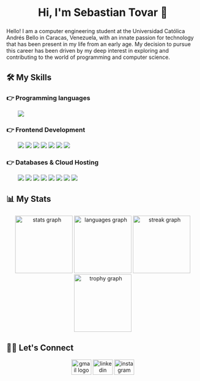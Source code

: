 <h1 align="center">Hi, I'm Sebastian Tovar 👋</h1>

###

Hello! I am a computer engineering student at the Universidad Católica Andrés Bello in Caracas, Venezuela, with an innate passion for technology that has been present in my life from an early age. My decision to pursue this career has been driven by my deep interest in exploring and contributing to the world of programming and computer science.

###

<h2>🛠️ My Skills</H2>

### 👉 Programming languages

<p align="left" style="margin-left: 30px;">
<a>
<img src="https://img.shields.io/badge/JavaScript-323330?style=for-the-badge&logo=javascript&logoColor=F7DF1E">
</a>
</p>

### 👉 Frontend Development

<p align="left" style="margin-left: 30px;"> 
  <a>
    <img src="https://img.shields.io/badge/HTML5-E34F26?style=for-the-badge&logo=html5&logoColor=white">
  </a> 
  <a> 
    <img src="https://img.shields.io/badge/CSS3-1572B6?style=for-the-badge&logo=css3&logoColor=white"/>
  </a>
  <a> 
   <img src="https://img.shields.io/badge/React-20232A?style=for-the-badge&logo=react&logoColor=61DAFB">
  </a>  
  <a> 
   <img src="https://img.shields.io/badge/Vite-B73BFE?style=for-the-badge&logo=vite&logoColor=FFD62E">
  </a>  
  <a> 
   <img src="https://img.shields.io/badge/Redux-593D88?style=for-the-badge&logo=redux&logoColor=white">
  </a>  
  <a> 
   <img src="https://img.shields.io/badge/Tailwind_CSS-38B2AC?style=for-the-badge&logo=tailwind-css&logoColor=white">
  </a> 
  <a> 
   <img src="https://img.shields.io/badge/Bootstrap-563D7C?style=for-the-badge&logo=bootstrap&logoColor=white">
  </a> 
</p>

### 👉 Databases & Cloud Hosting

<p align="left" style="margin-left: 30px;">
    <a><img src="https://img.shields.io/badge/Node%20js-339933?style=for-the-badge&logo=nodedotjs&logoColor=white"></a>
    <a><img src ="https://img.shields.io/badge/Express%20js-000000?style=for-the-badge&logo=express&logoColor=white"/></a>
    <a><img src="https://img.shields.io/badge/Sequelize-52B0E7?style=for-the-badge&logo=Sequelize&logoColor=white"></a>
    <a><img src ="https://img.shields.io/badge/PostgreSQL-316192?style=for-the-badge&logo=postgresql&logoColor=white"></a>
    <a><img src="https://img.shields.io/badge/Vercel-000000?style=for-the-badge&logo=vercel&logoColor=white"></a> 
    <a><img src="https://img.shields.io/badge/Render-46E3B7?style=for-the-badge&logo=render&logoColor=white"></a>  
    <a><img src="https://img.shields.io/badge/Netlify-00C7B7?style=for-the-badge&logo=netlify&logoColor=white"></a>   
    <a><img src="https://img.shields.io/badge/firebase-ffca28?style=for-the-badge&logo=firebase&logoColor=black"></a>  
 </p>

 
<h2>📊 My Stats</H2>

###

<div align="center">
  <img src="https://github-readme-stats.vercel.app/api?username=SebastiT&hide_title=false&hide_rank=false&show_icons=true&include_all_commits=true&count_private=true&disable_animations=false&theme=tokyonight&locale=en&hide_border=false&order=1" height="150" alt="stats graph"  />
  <img src="https://github-readme-stats.vercel.app/api/top-langs?username=SebastiT&locale=en&hide_title=false&layout=compact&card_width=320&langs_count=5&theme=tokyonight&hide_border=false&order=2" height="150" alt="languages graph"  />
  <img src="https://streak-stats.demolab.com?user=SebastiT&locale=en&mode=daily&theme=tokyonight&hide_border=false&border_radius=5&order=3" height="150" alt="streak graph"  />
  <img src="https://github-profile-trophy.vercel.app?username=SebastiT&theme=tokyonight&column=-1&row=1&margin-w=8&margin-h=8&no-bg=false&no-frame=false&order=4" height="150" alt="trophy graph"  />
</div>

###

<h2>🙋‍♀️ Let's Connect</h2>
<p align="center">
	<a href="mailto:sebastiantovar1812@gmail.com"><img src="https://raw.githubusercontent.com/maurodesouza/profile-readme-generator/master/src/assets/icons/social/gmail/default.svg" width="52" height="40" alt="gmail logo"  /></a>
	<a href="https://www.linkedin.com/in/sebastian-tovar-28b7b1254/"><img src="https://raw.githubusercontent.com/maurodesouza/profile-readme-generator/master/src/assets/icons/social/linkedin/default.svg" width="52" height="40" alt="linkedin logo"  /></a>
	<a href="https://www.instagram.com/ultriamsito/"><img src="https://raw.githubusercontent.com/maurodesouza/profile-readme-generator/master/src/assets/icons/social/instagram/default.svg" width="52" height="40" alt="instagram logo"  /></a>
	
</p>

<!--
**SebastiT/SebastiT** is a ✨ _special_ ✨ repository because its `README.md` (this file) appears on your GitHub profile.

Here are some ideas to get you started:

- 🔭 I’m currently working on ...
- 🌱 I’m currently learning ...
- 👯 I’m looking to collaborate on ...
- 🤔 I’m looking for help with ...
- 💬 Ask me about ...
- 📫 How to reach me: ...
- 😄 Pronouns: ...
- ⚡ Fun fact: ...
  -->
